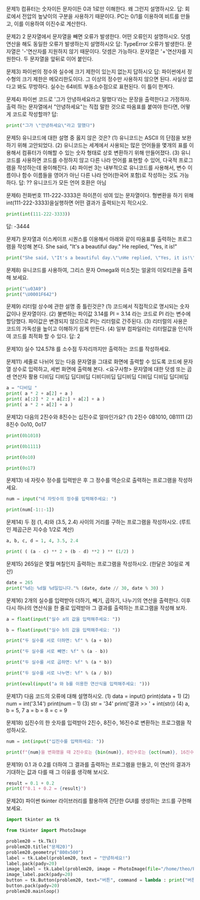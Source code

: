 
문제1) 컴퓨터는 숫자이든 문자이든 0과 1로만 이해한다. 왜 그런지 설명하시오.
 답:
 회로에서 전압의 높낮이의 구분을 사용하기 때문이다. PC는 0/1를 이용하여 비트를 만들고, 이를 이용하여 이진수로 계산한다.

문제2) 2 문자열에서 문자열을 빼면 오류가 발생한다. 어떤 오류인지 설명하시오.
덧셈 연산을 해도 동일한 오류가 발생하는지 설명하시오
답:
TypeError 오류가 발생한다. 문자열은 '-'연산자를 지원하지 않기 때문이다.
덧셈은 가능하다. 문자열은 '+'연산자를 지원한다. 두 문자열을 앞뒤로 이어 붙인다.

문제3) 파이썬의 정수와 실수에 크기 제한이 있는지 없는지 답하시오
답:
파이썬에서 정수형의 크기 제한은 메모리한도이다. 그 이상의 정수만 사용하지 않으면 된다. 사실상 없다고 봐도 무방하다.
실수는 64비트 부동소수점으로 표현된다. 이 틀이 한계다.

문제4) 파이썬 코드로 '그가 안녕하세요라고 말했다'라는 문장을 출력한다고 가정하자. 출력
하는 문자열에서 "안녕하세요"는 직접 말한 것으로 따옴표를 붙여야 한다면,
어떻게 코드로 작성할까?
답:
```python
print("그가 \"안녕하세요\"라고 말했다")
```

문제5) 유니코드에 대한 설명 중 옳지 않은 것은?
(1) 유니코드는 ASCII 의 단점을 보완하기 위해 고안되었다.
(2) 유니코드는 세계에서 사용되는 많은 언어들을 몇개의 표를 이용해서 컴퓨터가 이해할 수 있는 숫자 형태로 상호 변환하기 위해 만들어졌다.
(3) 유니코드를 사용하면 코드를 수정하지 않고 다른 나라 언어를 표현할 수 있어, 다국적 프로그램을 작성하는데 용이해진다.
(4) 파이썬 3는 내부적으로 유니코드를 사용해서, 변수 이름이나 함수 이름들을
영어가 아닌 다른 나라 언어(한국어 포함)로 작성하는 것도 가능하다.
답: ?? 유니코드가 모든 언어 호환은 아님

문제6) 전화번호 111-222-3333은 하이픈이 섞여 있는 문자열이다. 형변환을 하기 위해 int(111-222-3333)을실행하면 어떤 결과가 출력되는지 적으시오.
```python
print(int(111-222-3333))
```
답: -3444

문제7) 문자열과 이스케이프 시퀀스를 이용해서 아래와 같이 따옴표를 출력하는
프로그램을 작성해 본다.
She said, "It's a beautiful day."
He replied, "Yes, it is!"
```python
print("She said, \"It's a beautiful day.\"\nHe replied, \"Yes, it is!\"")
```

문제8) 유니코드를 사용하여, 그리스 문자 Omega와 미소짓는 얼굴의 이모티콘을
출력해 보세요.
```python
print("\u03A9")
print("\U0001F642")
```

문제9) 리터럴 상수에 관한 설명 중 틀린것은?
(1) 코드에서 직접적으로 명시되는 숫자값이나 문자열이다.
(2) 불변하는 파이값 3.14를 PI = 3.14 라는 코드로 PI 라는 변수에 할당했다.
파이값은 변경되지 않으므로 PI는 리터럴로 간주된다.
(3) 리터럴의 사용은 코드의 가독성을 높이고 이해하기 쉽게 만든다.
(4) 일부 컴파일러는 리터럴값을 인식하여 코드를 최적화 할 수 있다.
답: 2

문제10) 실수 124.578 를 소수점 두자리까지만 출력하는 코드를 작성하세요.

문제11) 세줄로 나뉘어 있는 다음 문자열을 그대로 화면에 출력할 수 있도록 코드에
문자열 상수로 입력하고, 세번 화면에 출력해 본다.
<요구사항> 문자열에 대한 덧셈 또는 곱센 연산자 활용
디비딥 디비딥 딥디비딥
디비디비딥 딥디비딥
디비딥 디비딥 딥디비딥
```python
a = "디비딥 "
print( a * 2 + a[2] + a )
print( a[:2] * 2 + a[2:] + a[2] + a )
print( a * 2 + a[2] + a )
```

문제12) 다음의 2진수와 8진수는 십진수로 얼마인가요?
(1) 2진수 0B1010, 0B1111
(2) 8진수 0o10, 0o17
```python
print(0b1010)

print(0b1111)

print(0o10)

print(0o17)
```


문제13) 네 자릿수 정수를 입력받은 후 그 정수를 역순으로 출력하는 프로그램을
작성하세요.
```python
num = input("네 자릿수의 정수를 입력해주세요: ")

print(num[-1::-1])
```

문제14) 두 점 (1, 4)와 (3.5, 2.4) 사이의 거리를 구하는 프로그램을 작성하시오.
(루트인 제곱근은 지수승 1/2로 계산)
```python
a, b, c, d = 1, 4, 3.5, 2.4

print( ( (a - c) ** 2 + (b - d) **2 ) ** (1/2) )
```

문제15) 265일은 몇월 며칠인지 출력하는 프로그램을 작성하시오.
(한달은 30일로 계산)
```python
date = 265
print("%d는 %d월 %d일입니다."% (date, date // 30, date % 30) )
```
문제16) 2개의 실수를 입력받아 더하기, 빼기, 곱하기, 나누기의 연산을 출력한다.
이후 다시 하나의 연산식을 한 줄로 입력받아 그 결과를 출력하는 프로그램을
작성해 보자.
```python
a = float(input("실수 a의 값을 입력해주세요: "))

b = float(input("실수 b의 값을 입력해주세요: "))

print("두 실수를 서로 더하면: %f" % (a + b))

print("두 실수를 서로 빼면: %f" % (a - b))

print("두 실수를 서로 곱하면: %f" % (a * b))

print("두 실수를 서로 나누면: %f" % (a / b))

print(eval(input("a 와 b를 이용한 연산식을 입력해주세요: ")))
```
문제17) 다음 코드의 오류에 대해 설명하시오.
(1) data = input()
print(data + 1)
(2) num = int('3.14')
print(num – 1)
(3) str = '34'
print('결과 >> ' + int(str))
(4) a, b = 5, 7
a = b = 8 = c = 9

문제18) 십진수의 한 숫자를 입력받아 2진수, 8진수, 16진수로 변환하는 프로그램을
작성하시오.
```python
num = int(input("십진수를 입력하세요: "))

print(f"{num}을 변화했을 때 2진수로는 {bin(num)}, 8진수로는 {oct(num)}, 16진수로는 {hex(num)}입니다.")
```
문제19) 0.1 과 0.2를 더하여 그 결과를 출력하는 프로그램을 만들고, 이 연산의 결과가
기대하는 값과 다를 때 그 이유를 생각해 보시오.
```python
result = 0.1 + 0.2
print(f"0.1 + 0.2 = {result}")

```
문제20) 파이썬 tkinter 라이브러리를 활용하여 간단한 GUI를 생성하는 코드를 구현해 보세요.
```python
import tkinter as tk

from tkinter import PhotoImage

problem20 = tk.Tk()
problem20.title("문제20)")
problem20.geometry("800x500")
label = tk.Label(problem20, text = "안녕하세요!")
label.pack(pady=20)
image_label = tk.Label(problem20, image = PhotoImage(file="/home/theo/Pictures/Screenshots/Screenshot from 2024-07-09 15-40-35.png") )
image_label.pack(pady=20)
button = tk.Button(problem20, text="버튼", command = lambda : print("버튼이 클릭되었습니다!"))
button.pack(pady=20)
problem20.mainloop()
```